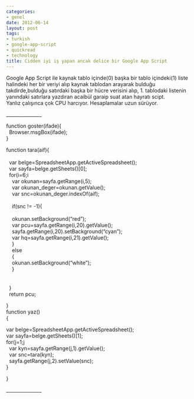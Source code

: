 ```yaml
---
categories:
- genel
date: 2012-06-14
layout: post
tags:
- turkish
- google-app-script
- quickread
- technology
title: Cidden iyi iş yapan ancak delice bir Google App Script
---
```


Google App Script ile kaynak tablo içinde(0) başka bir tablo içindeki(1) liste halindeki her bir veriyi alıp kaynak tablodan arayarak bulduğu takdirde,bulduğu satırdaki başka bir hücre verisini alıp, 1. tablodaki listenin yanındaki satırlara yazdıran acaibül garaip suat atan hayratı scipt.  
Yanlız çalışınca çok CPU harcıyor. Hesaplamalar uzun sürüyor.  
  
\_\_\_\_\_\_\_\_\_\_\_\_\_\_\_  
  
function goster(ifade){  
  Browser.msgBox(ifade);  
}  
  
  
function tara(aif){  
   
  var belge=SpreadsheetApp.getActiveSpreadsheet();  
  var sayfa=belge.getSheets()\[0\];  
  for(i=6;i  
    var okunan=sayfa.getRange(i,5);  
    var okunan\_deger=okunan.getValue();  
    var snc=okunan\_deger.indexOf(aif);  
     
    if(snc != -1){  
     
    okunan.setBackground(“red”);  
    var pcu=sayfa.getRange(i,20).getValue();  
    sayfa.getRange(i,20).setBackground(“cyan”);  
    var hq=sayfa.getRange(i,21).getValue();  
    }  
    else  
    {  
    okunan.setBackground(“white”);  
    }  
     
     
  }  
  return pcu;  
  
  
  
  
}  
function yaz()  
{  
  
  
var belge=SpreadsheetApp.getActiveSpreadsheet();  
var sayfa=belge.getSheets()\[1\];  
for(j=1;j  
  var kyn=sayfa.getRange(j,1).getValue();  
  var snc=tara(kyn);  
  sayfa.getRange(j,2).setValue(snc);  
}  
  
  
  
  
}  
  
\_\_\_\_\_\_\_\_\_\_\_\_\_\_\_
